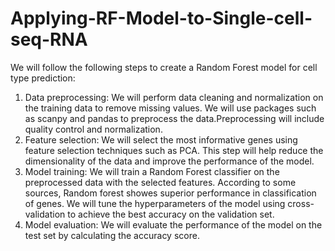 # Applying-RF-Model-to-Single-cell-seq-RNA

We will follow the following steps to create a Random Forest model for cell type prediction:
1. Data preprocessing: We will perform data cleaning and normalization on the training data to remove missing values. We will use packages such as scanpy and pandas to preprocess the data.Preprocessing will include quality control and normalization.
2. Feature selection: We will select the most informative genes using feature selection techniques such as PCA. This step will help reduce the dimensionality of the data and improve the performance of the model.
3. Model training: We will train a Random Forest classifier on the preprocessed data with the selected features. According to some sources, Random forest showes superior performance in classification of genes.
We will tune the hyperparameters of the model using cross-validation to achieve the best accuracy on the validation set.
4. Model evaluation: We will evaluate the performance of the model on the test set by calculating the accuracy score.

